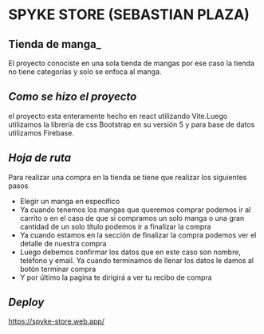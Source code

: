 # SPYKE STORE (SEBASTIAN PLAZA)

## Tienda de manga\_

El proyecto conociste en una sola tienda de mangas por ese caso la tienda no tiene categorías y solo se enfoca al manga.

## _Como se hizo el proyecto_

el proyecto esta enteramente hecho en react utilizando Vite.Luego utilizamos la librería de css Bootstrap en su versión 5 y para base de datos utilizamos Firebase.

## _Hoja de ruta_

Para realizar una compra en la tienda se tiene que realizar los siguientes pasos

- Elegir un manga en específico
- Ya cuando tenemos los mangas que queremos comprar podemos ir al carrito o en el caso de que si compramos un solo manga o una gran cantidad de un solo título podemos ir a finalizar la compra
- Ya cuando estamos en la sección de finalizar la compra podemos ver el detalle de nuestra compra
- Luego debemos confirmar los datos que en este caso son nombre, teléfono y email. Ya cuando terminamos de llenar los datos le damos al botón terminar compra
- Y por último la pagina te dirigirá a ver tu recibo de compra

## _Deploy_

https://spyke-store.web.app/

